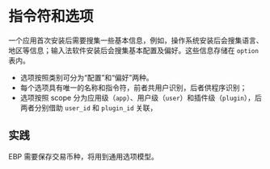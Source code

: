 # 指令符和选项

一个应用首次安装后需要搜集一些基本信息，例如，操作系统安装后会搜集语言、地区等信息；输入法软件安装后会搜集基本配置及偏好。这些信息存储在 `option` 表内。

- 选项按照类别可分为“配置”和“偏好”两种。
- 每个选项具有唯一的名称和指令符，前者共用户识别，后者供程序识别；
- 选项按照 scope 分为应用级（`app`）、用户级（`user`）和插件级（`plugin`），后两者分别借助 `user_id` 和 `plugin_id` 关联，

## 实践

EBP 需要保存交易币种，将用到通用选项模型。
